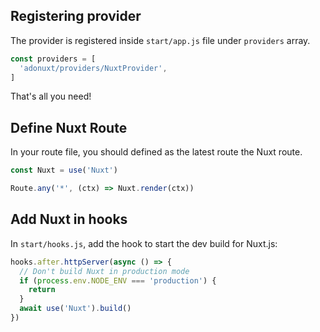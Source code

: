 ## Registering provider

The provider is registered inside `start/app.js` file under `providers` array.

```js
const providers = [
  'adonuxt/providers/NuxtProvider',
]
```

That's all you need!

## Define Nuxt Route

In your route file, you should defined as the latest route the Nuxt route.

```js
const Nuxt = use('Nuxt')

Route.any('*', (ctx) => Nuxt.render(ctx))
```

## Add Nuxt in hooks

In `start/hooks.js`, add the hook to start the dev build for Nuxt.js:

```js
hooks.after.httpServer(async () => {
  // Don't build Nuxt in production mode
  if (process.env.NODE_ENV === 'production') {
    return
  }
  await use('Nuxt').build()
})
```

